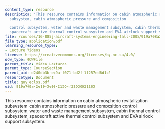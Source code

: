 ```yaml
---
content_type: resource
description: 'This resource contains information on cabin atmospheric revitalization
  subsystem, cabin atmospheric pressure and composition

  control subsystem, water and waste management subsystem, cabin thermal control subsystem,
  spacecraft active thermal control subsystem and EVA airlock support subsystem.'
file: /courses/16-885j-aircraft-systems-engineering-fall-2005/919a708a2e195e992156f22030621285_guy_eclss.pdf
file_type: application/pdf
learning_resource_types:
- Lecture Videos
license: https://creativecommons.org/licenses/by-nc-sa/4.0/
ocw_type: OCWFile
parent_title: Video Lectures
parent_type: CourseSection
parent_uid: d240db3b-e49a-f071-bd2f-1f257ed6d1c9
resourcetype: Document
title: guy_eclss.pdf
uid: 919a708a-2e19-5e99-2156-f22030621285
---
```

This resource contains information on cabin atmospheric revitalization subsystem, cabin atmospheric pressure and composition
control subsystem, water and waste management subsystem, cabin thermal control subsystem, spacecraft active thermal control subsystem and EVA airlock support subsystem.